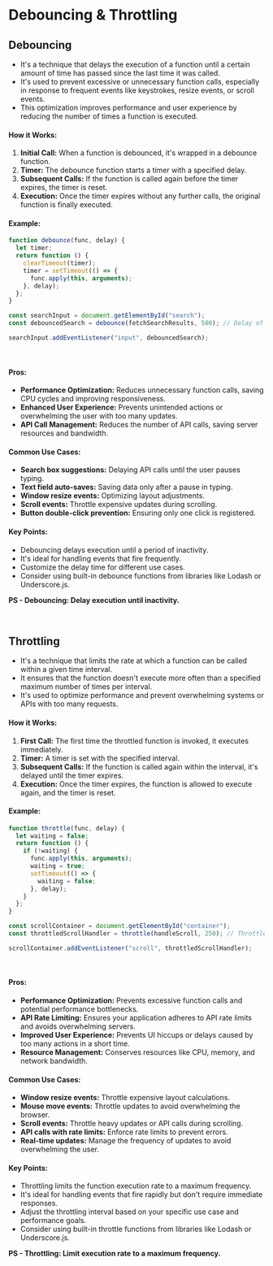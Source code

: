 # Debouncing & Throttling

## Debouncing

- It's a technique that delays the execution of a function until a certain amount of time has passed since the last time it was called.
- It's used to prevent excessive or unnecessary function calls, especially in response to frequent events like keystrokes, resize events, or scroll events.
- This optimization improves performance and user experience by reducing the number of times a function is executed.

#### How it Works:

1. **Initial Call:** When a function is debounced, it's wrapped in a debounce function.
2. **Timer:** The debounce function starts a timer with a specified delay.
3. **Subsequent Calls:** If the function is called again before the timer expires, the timer is reset.
4. **Execution:** Once the timer expires without any further calls, the original function is finally executed.

#### Example:

```javascript
function debounce(func, delay) {
  let timer;
  return function () {
    clearTimeout(timer);
    timer = setTimeout(() => {
      func.apply(this, arguments);
    }, delay);
  };
}

const searchInput = document.getElementById("search");
const debouncedSearch = debounce(fetchSearchResults, 500); // Delay of 500 milliseconds

searchInput.addEventListener("input", debouncedSearch);
```

<br />

#### Pros:

- **Performance Optimization:** Reduces unnecessary function calls, saving CPU cycles and improving responsiveness.
- **Enhanced User Experience:** Prevents unintended actions or overwhelming the user with too many updates.
- **API Call Management:** Reduces the number of API calls, saving server resources and bandwidth.

#### Common Use Cases:

- **Search box suggestions:** Delaying API calls until the user pauses typing.
- **Text field auto-saves:** Saving data only after a pause in typing.
- **Window resize events:** Optimizing layout adjustments.
- **Scroll events:** Throttle expensive updates during scrolling.
- **Button double-click prevention:** Ensuring only one click is registered.

#### Key Points:

- Debouncing delays execution until a period of inactivity.
- It's ideal for handling events that fire frequently.
- Customize the delay time for different use cases.
- Consider using built-in debounce functions from libraries like Lodash or Underscore.js.

**PS - Debouncing: Delay execution until inactivity.**

<br />

## Throttling

- It's a technique that limits the rate at which a function can be called within a given time interval.
- It ensures that the function doesn't execute more often than a specified maximum number of times per interval.
- It's used to optimize performance and prevent overwhelming systems or APIs with too many requests.

#### How it Works:

1. **First Call:** The first time the throttled function is invoked, it executes immediately.
2. **Timer:** A timer is set with the specified interval.
3. **Subsequent Calls:** If the function is called again within the interval, it's delayed until the timer expires.
4. **Execution:** Once the timer expires, the function is allowed to execute again, and the timer is reset.

#### Example:

```javascript
function throttle(func, delay) {
  let waiting = false;
  return function () {
    if (!waiting) {
      func.apply(this, arguments);
      waiting = true;
      setTimeout(() => {
        waiting = false;
      }, delay);
    }
  };
}

const scrollContainer = document.getElementById("container");
const throttledScrollHandler = throttle(handleScroll, 250); // Throttle to 250 milliseconds

scrollContainer.addEventListener("scroll", throttledScrollHandler);
```

<br />

#### Pros:

- **Performance Optimization:** Prevents excessive function calls and potential performance bottlenecks.
- **API Rate Limiting:** Ensures your application adheres to API rate limits and avoids overwhelming servers.
- **Improved User Experience:** Prevents UI hiccups or delays caused by too many actions in a short time.
- **Resource Management:** Conserves resources like CPU, memory, and network bandwidth.

#### Common Use Cases:

- **Window resize events:** Throttle expensive layout calculations.
- **Mouse move events:** Throttle updates to avoid overwhelming the browser.
- **Scroll events:** Throttle heavy updates or API calls during scrolling.
- **API calls with rate limits:** Enforce rate limits to prevent errors.
- **Real-time updates:** Manage the frequency of updates to avoid overwhelming the user.

#### Key Points:

- Throttling limits the function execution rate to a maximum frequency.
- It's ideal for handling events that fire rapidly but don't require immediate responses.
- Adjust the throttling interval based on your specific use case and performance goals.
- Consider using built-in throttle functions from libraries like Lodash or Underscore.js.

**PS - Throttling: Limit execution rate to a maximum frequency.**
